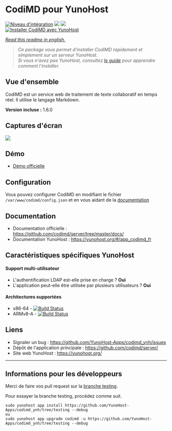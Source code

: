 # CodiMD pour YunoHost

[![Niveau d'intégration](https://dash.yunohost.org/integration/codimd.svg)](https://dash.yunohost.org/appci/app/codimd) ![](https://ci-apps.yunohost.org/ci/badges/codimd.status.svg) ![](https://ci-apps.yunohost.org/ci/badges/codimd.maintain.svg)  
[![Installer CodiMD avec YunoHost](https://install-app.yunohost.org/install-with-yunohost.png)](https://install-app.yunohost.org/?app=codimd)

*[Read this readme in english.](./README.md)* 

> *Ce package vous permet d'installer CodiMD rapidement et simplement sur un serveur YunoHost.  
Si vous n'avez pas YunoHost, consultez [le guide](https://yunohost.org/#/install) pour apprendre comment l'installer.*

## Vue d'ensemble
CodiMD est un service web de traitement de texte collaboratif en temps réel. Il utilise le langage Markdown.

**Version incluse :** 1.6.0

## Captures d'écran

![](https://demo.codimd.org/screenshot.png)

## Démo

* [Démo officielle](https://demo.codimd.org/)

## Configuration

Vous pouvez configurer CodiMD en modifiant le fichier `/var/www/codimd/config.json` et en vous aidant de la [documentation](https://github.com/codimd/server/blob/master/docs/configuration.md)

## Documentation

 * Documentation officielle : https://github.com/codimd/server/tree/master/docs/
 * Documentation YunoHost : https://yunohost.org/#/app_codimd_fr

## Caractéristiques spécifiques YunoHost

#### Support multi-utilisateur

* L'authentification LDAP est-elle prise en charge ? **Oui**
* L'application peut-elle être utilisée par plusieurs utilisateurs ? **Oui**

#### Architectures supportées

* x86-64 - [![Build Status](https://ci-apps.yunohost.org/ci/logs/codimd%20%28Apps%29.svg)](https://ci-apps.yunohost.org/ci/apps/codimd/)
* ARMv8-A - [![Build Status](https://ci-apps-arm.yunohost.org/ci/logs/codimd%20%28Apps%29.svg)](https://ci-apps-arm.yunohost.org/ci/apps/codimd/)

## Liens

 * Signaler un bug : https://github.com/YunoHost-Apps/codimd_ynh/issues
 * Dépôt de l'application principale : https://github.com/codimd/server/
 * Site web YunoHost : https://yunohost.org/

---

Informations pour les développeurs
----------------

Merci de faire vos pull request sur la [branche testing](https://github.com/YunoHost-Apps/codimd_ynh/tree/testing).

Pour essayer la branche testing, procédez comme suit.
```
sudo yunohost app install https://github.com/YunoHost-Apps/codimd_ynh/tree/testing --debug
ou
sudo yunohost app upgrade codimd -u https://github.com/YunoHost-Apps/codimd_ynh/tree/testing --debug
```
